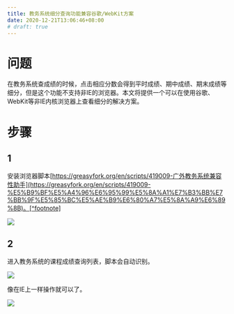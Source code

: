 ```yaml
---
title: 教务系统细分查询功能兼容谷歌/WebKit方案
date: 2020-12-21T13:06:46+08:00
# draft: true
---
```


# 问题

在教务系统查成绩的时候，点击相应分数会得到平时成绩、期中成绩、期末成绩等细分，但是这个功能不支持非IE的浏览器。本文将提供一个可以在使用谷歌、WebKit等非IE内核浏览器上查看细分的解决方案。

# 步骤

## 1

安装浏览器脚本[https://greasyfork.org/en/scripts/419009-广外教务系统兼容性助手](https://greasyfork.org/en/scripts/419009-%E5%B9%BF%E5%A4%96%E6%95%99%E5%8A%A1%E7%B3%BB%E7%BB%9F%E5%85%BC%E5%AE%B9%E6%80%A7%E5%8A%A9%E6%89%8B)。[^footnote]

![](/jw-script.PNG)

## 2

进入教务系统的课程成绩查询列表，脚本会自动识别。

![](/jw4.PNG)

像在IE上一样操作就可以了。

![](/jw3.PNG)

[^footnote]: 第一次安装的话请在https://greasyfork.org/查看教程。
